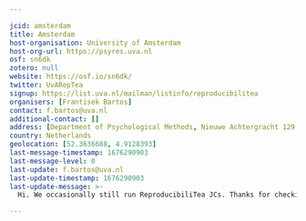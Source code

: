 ```yaml
---

jcid: amsterdam
title: Amsterdam
host-organisation: University of Amsterdam
host-org-url: https://psyres.uva.nl
osf: sn6dk
zotero: null
website: https://osf.io/sn6dk/
twitter: UvARepTea
signup: https://list.uva.nl/mailman/listinfo/reproducibilitea
organisers: [Frantisek Bartos]
contact: f.bartos@uva.nl
additional-contact: []
address: [Department of Psychological Methods, Nieuwe Achtergracht 129 B, Postbus 15906, 1001 NK AMSTERDAM]
country: Netherlands
geolocation: [52.3636688, 4.9128393]
last-message-timestamp: 1676290903
last-message-level: 0
last-update: f.bartos@uva.nl
last-update-timestamp: 1676290903
last-update-message: >-
  Hi. We occasionally still run ReproducibiliTea JCs. Thanks for checking. Is there particular information you are asking for?

---
```



